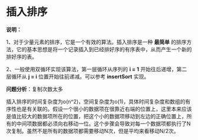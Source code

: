 # 插入排序
**说明：**

1、对于少量元素的排序，它是一个有效的算法。插入排序是一种 **最简单** 的排序方法，它的基本思想是将一个记录插入到已经排好序的有序表中，从而产生一个新的排好序的表。

2、一般使用双循环实现该算法，第一层循环从序列的 **i = 1** 开始往后递增，第二层循环从 **j = i** 位置开始往前递减。可以参考 **insertSort** 实现。

**问题分析**：复制次数太多

插入排序的时间复杂度为o(n^2)，空间复杂度为o(1)，具体时间复杂度和数组的有序性也是有关联的。假设一个很小的数据项在很靠近右端的位置上，这里本来应该是值比较大的数据项所在的位置，把这个小的数据项移动到左边的正确位置上，所有的中间项数据都必须向右移动一位。这个步骤会导致对每一个数据项都执行了N次复制。虽然不是所有的数据项都需要移动N次，但是平均来看移动N/2次。

